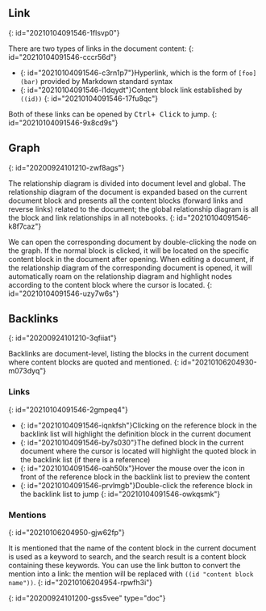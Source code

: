 ## Link
{: id="20210104091546-1flsvp0"}

There are two types of links in the document content:
{: id="20210104091546-cccr56d"}

* {: id="20210104091546-c3rn1p7"}Hyperlink, which is the form of `[foo](bar)` provided by Markdown standard syntax
* {: id="20210104091546-l1dqydt"}Content block link established by `((id))`
{: id="20210104091546-17fu8qc"}

Both of these links can be opened by <kbd>Ctrl+ Click</kbd> to jump.
{: id="20210104091546-9x8cd9s"}

## Graph
{: id="20200924101210-zwf8ags"}

The relationship diagram is divided into document level and global. The relationship diagram of the document is expanded based on the current document block and presents all the content blocks (forward links and reverse links) related to the document; the global relationship diagram is all the block and link relationships in all notebooks.
{: id="20210104091546-k8f7caz"}

We can open the corresponding document by double-clicking the node on the graph. If the normal block is clicked, it will be located on the specific content block in the document after opening. When editing a document, if the relationship diagram of the corresponding document is opened, it will automatically roam on the relationship diagram and highlight nodes according to the content block where the cursor is located.
{: id="20210104091546-uzy7w6s"}

## Backlinks
{: id="20200924101210-3qfiiat"}

Backlinks are document-level, listing the blocks in the current document where content blocks are quoted and mentioned.
{: id="20210106204930-m073dyq"}

### Links
{: id="20210104091546-2gmpeq4"}

* {: id="20210104091546-iqnkfsh"}Clicking on the reference block in the backlink list will highlight the definition block in the current document
* {: id="20210104091546-by7s030"}The defined block in the current document where the cursor is located will highlight the quoted block in the backlink list (if there is a reference)
* {: id="20210104091546-oah50lx"}Hover the mouse over the icon in front of the reference block in the backlink list to preview the content
* {: id="20210104091546-prvlmgb"}Double-click the reference block in the backlink list to jump
{: id="20210104091546-owkqsmk"}

### Mentions
{: id="20210106204950-gjw62fp"}

It is mentioned that the name of the content block in the current document is used as a keyword to search, and the search result is a content block containing these keywords. You can use the link button to convert the mention into a link: the mention will be replaced with `((id "content block name"))`.
{: id="20210106204954-rpwfh3i"}


{: id="20200924101200-gss5vee" type="doc"}
